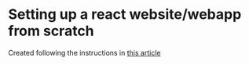 # Setting up a react website/webapp from scratch

Created following the instructions in [this article](https://medium.com/@Preda/getting-started-on-building-a-personal-website-with-react-b44ee93b1710)